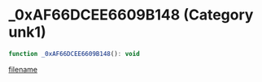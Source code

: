 # _0xAF66DCEE6609B148 (Category unk1)

```js
function _0xAF66DCEE6609B148(): void
```

[filename](_0xAF66DCEE6609B148_m.md ':include')